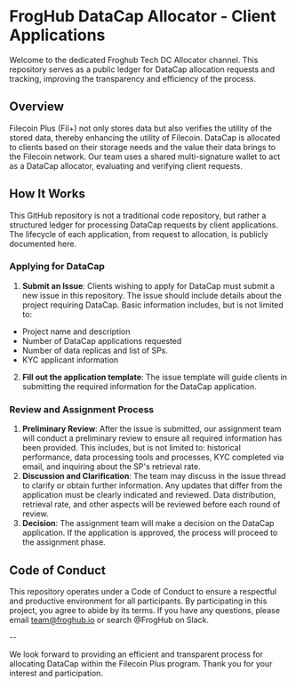 # FrogHub DataCap Allocator - Client Applications

Welcome to the dedicated Froghub Tech DC Allocator channel. This repository serves as a public ledger for DataCap allocation requests and tracking, improving the transparency and efficiency of the process.

## Overview

Filecoin Plus (Fil+) not only stores data but also verifies the utility of the stored data, thereby enhancing the utility of Filecoin. DataCap is allocated to clients based on their storage needs and the value their data brings to the Filecoin network. Our team uses a shared multi-signature wallet to act as a DataCap allocator, evaluating and verifying client requests.

## How It Works

This GitHub repository is not a traditional code repository, but rather a structured ledger for processing DataCap requests by client applications. The lifecycle of each application, from request to allocation, is publicly documented here.

### Applying for DataCap

1. **Submit an Issue**: Clients wishing to apply for DataCap must submit a new issue in this repository. The issue should include details about the project requiring DataCap. Basic information includes, but is not limited to:
- Project name and description
- Number of DataCap applications requested
- Number of data replicas and list of SPs.
- KYC applicant information

2. **Fill out the application template**: The issue template will guide clients in submitting the required information for the DataCap application.

### Review and Assignment Process

1. **Preliminary Review**: After the issue is submitted, our assignment team will conduct a preliminary review to ensure all required information has been provided. This includes, but is not limited to: historical performance, data processing tools and processes, KYC completed via email, and inquiring about the SP's retrieval rate.
2. **Discussion and Clarification**: The team may discuss in the issue thread to clarify or obtain further information. Any updates that differ from the application must be clearly indicated and reviewed. Data distribution, retrieval rate, and other aspects will be reviewed before each round of review.
3. **Decision**: The assignment team will make a decision on the DataCap application. If the application is approved, the process will proceed to the assignment phase.

## Code of Conduct

This repository operates under a Code of Conduct to ensure a respectful and productive environment for all participants. By participating in this project, you agree to abide by its terms. If you have any questions, please email team@froghub.io or search @FrogHub on Slack.

--

We look forward to providing an efficient and transparent process for allocating DataCap within the Filecoin Plus program. Thank you for your interest and participation.
